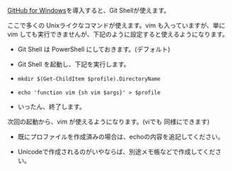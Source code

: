 [GitHub for Windows](http://windows.github.com/)を導入すると、Git Shellが使えます。
ここで多くの Unixライクなコマンドが使えます。vim も入っていますが、単に vim しても実行できませんが、下記のように設定すると使えるようになります。

+ Git Shell は PowerShell にしておきます。(デフォルト)
+ Git Shell を起動し、下記を実行します。
+ `mkdir $(Get-ChildItem $profile).DirectoryName`
+ `echo 'function vim {sh vim $args}' > $profile`
+ いったん、終了します。

次回の起動から、vim が使えるようになります。(viでも 同様にできます)

+ 既にプロファイルを作成済みの場合は、echoの内容を追記してください。
+ Unicodeで作成されるのがいやならば、別途メモ帳などで作成してください。